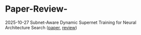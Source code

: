 # Paper-Review-

2025-10-27 Subnet-Aware Dynamic Supernet Training for Neural Architecture Search ([paper]([url](https://openaccess.thecvf.com/content/CVPR2025/papers/Jeon_Subnet-Aware_Dynamic_Supernet_Training_for_Neural_Architecture_Search_CVPR_2025_paper.pdf)), [review]([url](https://drive.google.com/file/d/1ssps-23Z5ANikTHIM2U49JjMsNRG9nLJ/view?usp=drive_link)))
